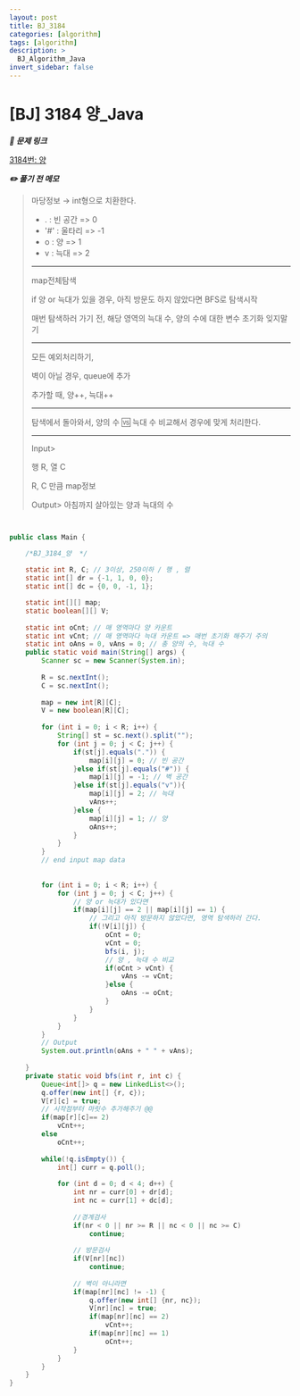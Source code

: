 ```yaml
---
layout: post
title: BJ_3184
categories: [algorithm]
tags: [algorithm]
description: >
  BJ_Algorithm_Java
invert_sidebar: false
---
```

# [BJ] 3184 양_Java

 ***🏹 문제 링크***

[3184번: 양](https://www.acmicpc.net/problem/3184)

***✏️ 풀기 전 메모*** 

> 마당정보 → int형으로 치환한다.
> 
> - . : 빈 공간 => 0
> - '#' : 울타리 => -1
> - o : 양 => 1
> - v : 늑대 => 2
> 
> ---
> 
> map전체탐색 
> 
> if 양 or 늑대가 있을 경우, 아직 방문도 하지 않았다면 BFS로 탐색시작 
> 
> 매번 탐색하러 가기 전, 해당 영역의 늑대 수, 양의 수에 대한 변수 초기화 잊지말기 
> 
> ---
> 
> 모든 예외처리하기, 
> 
> 벽이 아닐 경우, queue에 추가 
> 
> 추가할 때, 양++, 늑대++
> 
> ---
> 
> 탐색에서 돌아와서, 양의 수 🆚 늑대 수 비교해서 경우에 맞게 처리한다. 
> 
> ---
> 
> Input>
> 
> 행 R, 열 C
> 
> R, C 만큼 map정보 
> 
> Output>
> 아침까지 살아있는 양과 늑대의 수 
> 

```java


public class Main {

	/*BJ_3184_양  */
	
	static int R, C; // 3이상, 250이하 / 행 , 렬
    static int[] dr = {-1, 1, 0, 0};
    static int[] dc = {0, 0, -1, 1};

	static int[][] map; 
	static boolean[][] V; 
	
	static int oCnt; // 매 영역마다 양 카운트  
	static int vCnt; // 매 영역마다 늑대 카운트 => 매번 초기화 해주기 주의 
	static int oAns = 0, vAns = 0; // 총 양의 수, 늑대 수 
	public static void main(String[] args) {
		Scanner sc = new Scanner(System.in);
		
		R = sc.nextInt(); 
		C = sc.nextInt(); 
		
		map = new int[R][C]; 
		V = new boolean[R][C]; 
		
		for (int i = 0; i < R; i++) {
			String[] st = sc.next().split("");
			for (int j = 0; j < C; j++) {
				if(st[j].equals(".")) {
					map[i][j] = 0; // 빈 공간 
				}else if(st[j].equals("#")) {
					map[i][j] = -1; // 벽 공간 
				}else if(st[j].equals("v")){
					map[i][j] = 2; // 늑대 
					vAns++; 
				}else { 
					map[i][j] = 1; // 양 
					oAns++;
				}
			}
		}
		// end input map data
		
		
		for (int i = 0; i < R; i++) {
			for (int j = 0; j < C; j++) {
				// 양 or 늑대가 있다면
				if(map[i][j] == 2 || map[i][j] == 1) {
					// 그리고 아직 방문하지 않았다면, 영역 탐색하러 간다. 
					if(!V[i][j]) {
						oCnt = 0; 
						vCnt = 0; 
						bfs(i, j); 
						// 양 , 늑대 수 비교
						if(oCnt > vCnt) {
							vAns -= vCnt; 
						}else {
							oAns -= oCnt; 
						}
					}
				}
			}
		}
		// Output
		System.out.println(oAns + " " + vAns);
		
	}
	private static void bfs(int r, int c) {
		Queue<int[]> q = new LinkedList<>(); 
		q.offer(new int[] {r, c});
		V[r][c] = true; 
		// 시작점부터 마릿수 추가해주기 @@
		if(map[r][c]== 2)
			vCnt++; 
		else 
			oCnt++;
		
		while(!q.isEmpty()) {
			int[] curr = q.poll(); 
			
			for (int d = 0; d < 4; d++) {
				int nr = curr[0] + dr[d];
				int nc = curr[1] + dc[d];
				
				//경계검사
				if(nr < 0 || nr >= R || nc < 0 || nc >= C) 
					continue; 
				
				// 방문검사 
				if(V[nr][nc]) 
					continue; 
				
				// 벽이 아니라면
				if(map[nr][nc] != -1) {
					q.offer(new int[] {nr, nc}); 
					V[nr][nc] = true; 
					if(map[nr][nc] == 2)
						vCnt++; 
					if(map[nr][nc] == 1)
						oCnt++;
				}
			}
		}
	}
}
